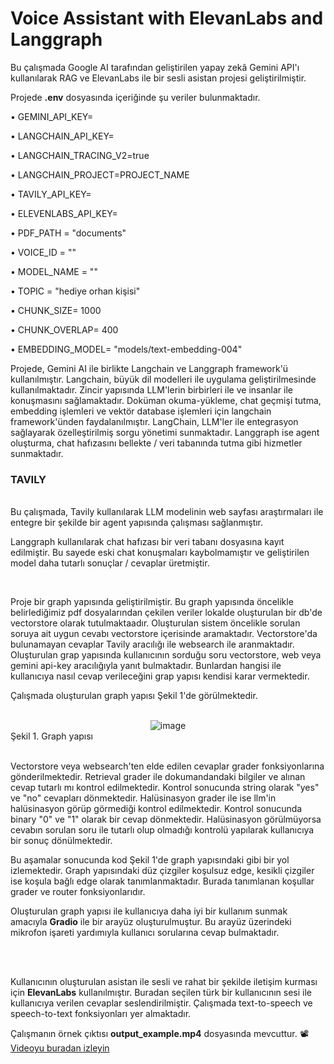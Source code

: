 # Voice Assistant with ElevanLabs and Langgraph

Bu çalışmada Google AI tarafından geliştirilen yapay zekâ Gemini API'ı kullanılarak RAG ve ElevanLabs ile bir sesli asistan projesi geliştirilmiştir. 

Projede __.env__ dosyasında içeriğinde şu veriler bulunmaktadır.

• GEMINI_API_KEY=

• LANGCHAIN_API_KEY=

• LANGCHAIN_TRACING_V2=true

• LANGCHAIN_PROJECT=PROJECT_NAME

• TAVILY_API_KEY=

• ELEVENLABS_API_KEY=

• PDF_PATH = "documents"

• VOICE_ID = ""

• MODEL_NAME = ""

• TOPIC = "hediye orhan kişisi"

• CHUNK_SIZE= 1000

• CHUNK_OVERLAP= 400

• EMBEDDING_MODEL= "models/text-embedding-004"

Projede, Gemini AI ile birlikte Langchain ve Langgraph framework'ü kullanılmıştır. Langchain, büyük dil modelleri ile uygulama geliştirilmesinde kullanılmaktadır. Zincir yapısında LLM'lerin birbirleri ile ve insanlar ile konuşmasını sağlamaktadır. Doküman okuma-yükleme, chat geçmişi tutma, embedding işlemleri ve vektör database işlemleri için langchain framework'ünden faydalanılmıştır. LangChain, LLM'ler ile entegrasyon sağlayarak özelleştirilmiş sorgu yönetimi sunmaktadır. Langgraph ise agent oluşturma, chat hafızasını bellekte / veri tabanında tutma gibi hizmetler sunmaktadır.

<h3> TAVILY </h3>

<br>
Bu çalışmada, Tavily kullanılarak LLM modelinin web sayfası araştırmaları ile entegre bir şekilde bir agent yapısında çalışması sağlanmıştır.


<br>

Langgraph kullanılarak chat hafızası bir veri tabanı dosyasına kayıt edilmiştir. Bu sayede eski chat konuşmaları kaybolmamıştır ve geliştirilen model daha tutarlı sonuçlar / cevaplar üretmiştir.

<br>

Proje bir graph yapısında geliştirilmiştir. Bu graph yapısında öncelikle belirlediğimiz pdf dosyalarından çekilen veriler lokalde oluşturulan bir db'de vectorstore olarak tutulmaktaadır. Oluşturulan sistem öncelikle sorulan soruya ait uygun cevabı vectorstore içerisinde aramaktadır. Vectorstore'da bulunamayan cevaplar Tavily aracılığı ile websearch ile aranmaktadır. Oluşturulan grap yapısında kullanıcının sorduğu soru vectorstore, web veya gemini api-key aracılığıyla yanıt bulmaktadır. Bunlardan hangisi ile kullanıcıya nasıl cevap verileceğini grap yapısı kendisi karar vermektedir.

Çalışmada oluşturulan graph yapısı Şekil 1'de görülmektedir.
<br>
<br>
<div align="center">
<img src="https://github.com/user-attachments/assets/e92cc762-50c1-49c4-a880-865b474ce942" alt="image">
</div>
Şekil 1. Graph yapısı
<br>
<br>

Vectorstore veya websearch'ten elde edilen cevaplar grader fonksiyonlarına gönderilmektedir. Retrieval grader ile dokumandandaki bilgiler ve alınan cevap tutarlı mı kontrol edilmektedir. Kontrol sonucunda string olarak "yes" ve "no" cevapları dönmektedir. Halüsinasyon grader ile ise llm'in halüsinasyon görüp görmediği kontrol edilmektedir. Kontrol sonucunda binary "0" ve "1" olarak bir cevap dönmektedir. Halüsinasyon görülmüyorsa cevabın sorulan soru ile tutarlı olup olmadığı kontrolü yapılarak kullanıcıya bir sonuç dönülmektedir.

Bu aşamalar sonucunda kod Şekil 1'de graph yapısındaki gibi bir yol izlemektedir. Graph yapısındaki düz çizgiler koşulsuz edge, kesikli çizgiler ise koşula bağlı edge olarak tanımlanmaktadır. Burada tanımlanan koşullar grader ve router fonksiyonlarıdır.
<br>

Oluşturulan graph yapısı ile kullanıcıya daha iyi bir kullanım sunmak amacıyla __Gradio__ ile bir arayüz oluşturulmuştur. Bu arayüz üzerindeki mikrofon işareti yardımıyla kullanıcı sorularına cevap bulmaktadır.

<br>
<br>

Kullanıcının oluşturulan asistan ile sesli ve rahat bir şekilde iletişim kurması için __ElevanLabs__ kullanılmıştır. Buradan seçilen türk bir kullanıcının sesi ile kullanıcıya verilen cevaplar seslendirilmiştir. Çalışmada text-to-speech ve speech-to-text fonksiyonları yer almaktadır.

Çalışmanın örnek çıktısı __output_example.mp4__ dosyasında mevcuttur.
📽️ [Videoyu buradan izleyin](https://drive.google.com/file/d/1p0PE2NVZ8IwdWPjONgGrjKieSvRM65Fc/view?usp=sharing)

